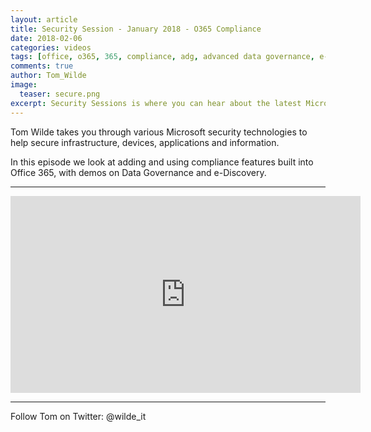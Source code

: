 ```yaml
---
layout: article
title: Security Session - January 2018 - O365 Compliance
date: 2018-02-06
categories: videos
tags: [office, o365, 365, compliance, adg, advanced data governance, e-discovery, security, security session]
comments: true
author: Tom_Wilde
image:
  teaser: secure.png
excerpt: Security Sessions is where you can hear about the latest Microsoft security updates, dive deeper into the detail and request specific topic discussion with subject matter experts.
---
```


Tom Wilde takes you through various Microsoft security technologies to help secure infrastructure, devices, applications and information.

In this episode we look at adding and using compliance features built into Office 365, with demos on Data Governance and e-Discovery.

----------

<iframe width="560" height="315" src="https://www.youtube.com/embed/BdPF3PZ2ufM" frameborder="0" allow="autoplay; encrypted-media" allowfullscreen></iframe>

----------

Follow Tom on Twitter: @wilde_it
